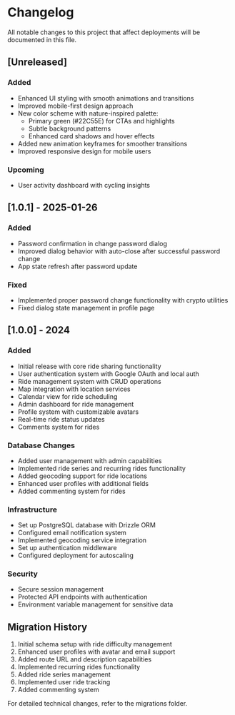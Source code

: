 # Changelog

All notable changes to this project that affect deployments will be documented in this file.

## [Unreleased]
### Added
- Enhanced UI styling with smooth animations and transitions
- Improved mobile-first design approach
- New color scheme with nature-inspired palette:
  - Primary green (#22C55E) for CTAs and highlights
  - Subtle background patterns
  - Enhanced card shadows and hover effects
- Added new animation keyframes for smoother transitions
- Improved responsive design for mobile users

### Upcoming
- User activity dashboard with cycling insights

## [1.0.1] - 2025-01-26
### Added
- Password confirmation in change password dialog
- Improved dialog behavior with auto-close after successful password change
- App state refresh after password update

### Fixed
- Implemented proper password change functionality with crypto utilities
- Fixed dialog state management in profile page

## [1.0.0] - 2024
### Added
- Initial release with core ride sharing functionality
- User authentication system with Google OAuth and local auth
- Ride management system with CRUD operations
- Map integration with location services
- Calendar view for ride scheduling
- Admin dashboard for ride management
- Profile system with customizable avatars
- Real-time ride status updates
- Comments system for rides

### Database Changes
- Added user management with admin capabilities
- Implemented ride series and recurring rides functionality
- Added geocoding support for ride locations
- Enhanced user profiles with additional fields
- Added commenting system for rides

### Infrastructure
- Set up PostgreSQL database with Drizzle ORM
- Configured email notification system
- Implemented geocoding service integration
- Set up authentication middleware
- Configured deployment for autoscaling

### Security
- Secure session management
- Protected API endpoints with authentication
- Environment variable management for sensitive data

## Migration History
1. Initial schema setup with ride difficulty management
2. Enhanced user profiles with avatar and email support
3. Added route URL and description capabilities
4. Implemented recurring rides functionality
5. Added ride series management
6. Implemented user ride tracking
7. Added commenting system

For detailed technical changes, refer to the migrations folder.